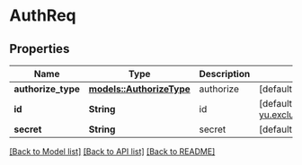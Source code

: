 # AuthReq

## Properties

Name | Type | Description | Notes
------------ | ------------- | ------------- | -------------
**authorize_type** | [**models::AuthorizeType**](AuthorizeType.md) | authorize | [default to User]
**id** | **String** | id | [default to yu.exclusive@icloud.com]
**secret** | **String** | secret | [default to a111111]

[[Back to Model list]](../README.md#documentation-for-models) [[Back to API list]](../README.md#documentation-for-api-endpoints) [[Back to README]](../README.md)


